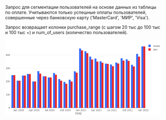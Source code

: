 Запрос для сегментации пользователей на основе данных из таблицы по оплате. 
Учитываются только успешные оплаты пользователей, совершенные через банковскую карту ('MasterCard', 'МИР', 'Visa').

Запрос возвращает колонки purchase_range (с шагом 20 тыс до 100 тыс и 100 тыс +) и num_of_users (количество пользователей).

![alt text](https://github.com/HlodM/ml-simulator/blob/main/level2/arppu%26aov(postgresql%2Cmetrics)/bar.png)

